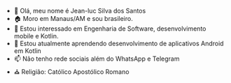 - 👋 Olá, meu nome é Jean-luc Silva dos Santos
- 🏠 Moro em Manaus/AM e sou brasileiro.
- 👀 Estou interessado em Engenharia de Software, desenvolvimento mobile e Kotlin.
- 🌱 Estou atualmente aprendendo desenvolvimento de aplicativos Android em Kotlin
- 📫 Não tenho rede sociais além do WhatsApp e Telegram
- ⛪ Religião: Católico Apostólico Romano
